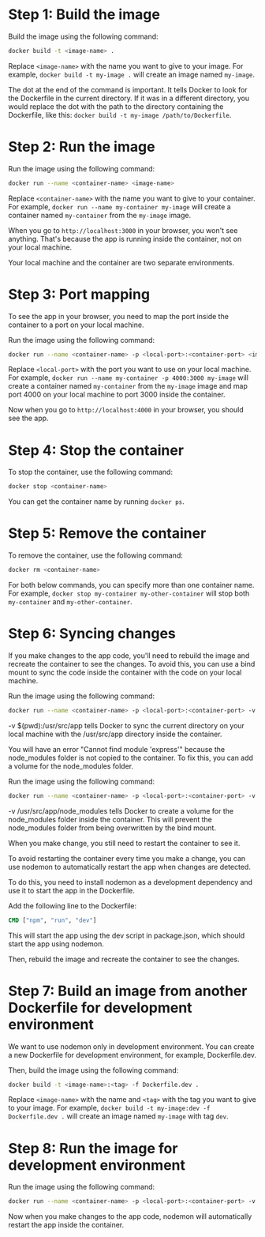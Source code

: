 # Step 1: Build the image

Build the image using the following command:

```bash
docker build -t <image-name> .
```

Replace `<image-name>` with the name you want to give to your image. For example, `docker build -t my-image .` will create an image named `my-image`.

The dot at the end of the command is important. It tells Docker to look for the Dockerfile in the current directory.
If it was in a different directory, you would replace the dot with the path to the directory containing the Dockerfile, like this: `docker build -t my-image /path/to/Dockerfile`.

# Step 2: Run the image

Run the image using the following command:

```bash
docker run --name <container-name> <image-name>
```

Replace `<container-name>` with the name you want to give to your container. For example, `docker run --name my-container my-image` will create a container named `my-container` from the `my-image` image.

When you go to `http://localhost:3000` in your browser, you won't see anything. That's because the app is running inside the container, not on your local machine.

Your local machine and the container are two separate environments.

# Step 3: Port mapping

To see the app in your browser, you need to map the port inside the container to a port on your local machine.

Run the image using the following command:

```bash
docker run --name <container-name> -p <local-port>:<container-port> <image-name>
```

Replace `<local-port>` with the port you want to use on your local machine. For example, `docker run --name my-container -p 4000:3000 my-image` will create a container named `my-container` from the `my-image` image and map port 4000 on your local machine to port 3000 inside the container.

Now when you go to `http://localhost:4000` in your browser, you should see the app.

# Step 4: Stop the container

To stop the container, use the following command:

```bash
docker stop <container-name>
```

You can get the container name by running `docker ps`.

# Step 5: Remove the container

To remove the container, use the following command:

```bash
docker rm <container-name>
```

For both below commands, you can specify more than one container name. For example, `docker stop my-container my-other-container` will stop both `my-container` and `my-other-container`.

# Step 6: Syncing changes

If you make changes to the app code, you'll need to rebuild the image and recreate the container to see the changes.
To avoid this, you can use a bind mount to sync the code inside the container with the code on your local machine.

Run the image using the following command:

```bash
docker run --name <container-name> -p <local-port>:<container-port> -v $(pwd):/usr/src/app <image-name>
```

-v $(pwd):/usr/src/app tells Docker to sync the current directory on your local machine with the /usr/src/app directory inside the container.

You will have an error "Cannot find module 'express'" because the node_modules folder is not copied to the container. To fix this, you can add a volume for the node_modules folder.

Run the image using the following command:

```bash
docker run --name <container-name> -p <local-port>:<container-port> -v $(pwd):/usr/src/app -v /usr/src/app/node_modules <image-name>
```

-v /usr/src/app/node_modules tells Docker to create a volume for the node_modules folder inside the container. This will prevent the node_modules folder from being overwritten by the bind mount.

When you make change, you still need to restart the container to see it.

To avoid restarting the container every time you make a change, you can use nodemon to automatically restart the app when changes are detected.

To do this, you need to install nodemon as a development dependency and use it to start the app in the Dockerfile.

Add the following line to the Dockerfile:

```Dockerfile
CMD ["npm", "run", "dev"]
```

This will start the app using the dev script in package.json, which should start the app using nodemon.

Then, rebuild the image and recreate the container to see the changes.

# Step 7: Build an image from another Dockerfile for development environment

We want to use nodemon only in development environment.
You can create a new Dockerfile for development environment, for example, Dockerfile.dev.

Then, build the image using the following command:

```bash
docker build -t <image-name>:<tag> -f Dockerfile.dev .
```

Replace `<image-name>` with the name and `<tag>` with the tag you want to give to your image. For example, `docker build -t my-image:dev -f Dockerfile.dev .` will create an image named `my-image` with tag `dev`.

# Step 8: Run the image for development environment

Run the image using the following command:

```bash
docker run --name <container-name> -p <local-port>:<container-port> -v $(pwd):/usr/src/app -v /usr/src/app/node_modules <image-name>
```

Now when you make changes to the app code, nodemon will automatically restart the app inside the container.
